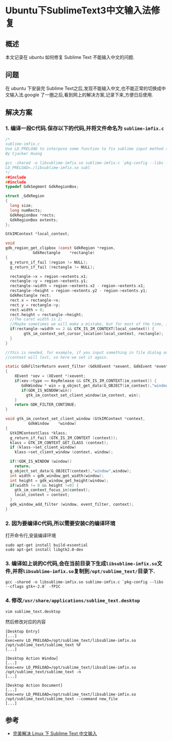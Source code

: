 # Ubuntu下SublimeText3中文输入法修复

## 概述
本文记录在 ubuntu 如何修复 Sublime Text 不能输入中文的问题.

<!-- more -->

## 问题
在 ubuntu 下安装完 Sublime Text之后,发现不能输入中文,也不能正常的切换成中文输入法.google 了一圈之后,看到网上的解决方案,记录下来,方便日后使用.

## 解决方案

### 1. 编译一段C代码.保存以下的代码,并将文件命名为 `sublime-imfix.c`
```C
/*
sublime-imfix.c
Use LD_PRELOAD to interpose some function to fix sublime input method support for linux.
By Cjacker Huang

gcc -shared -o libsublime-imfix.so sublime-imfix.c `pkg-config --libs --cflags gtk+-2.0` -fPIC
LD_PRELOAD=./libsublime-imfix.so subl
*/
##include 
##include 
typedef GdkSegment GdkRegionBox;

struct _GdkRegion
{
  long size;
  long numRects;
  GdkRegionBox *rects;
  GdkRegionBox extents;
};

GtkIMContext *local_context;

void
gdk_region_get_clipbox (const GdkRegion *region,
            GdkRectangle    *rectangle)
{
  g_return_if_fail (region != NULL);
  g_return_if_fail (rectangle != NULL);

  rectangle->x = region->extents.x1;
  rectangle->y = region->extents.y1;
  rectangle->width = region->extents.x2 - region->extents.x1;
  rectangle->height = region->extents.y2 - region->extents.y1;
  GdkRectangle rect;
  rect.x = rectangle->x;
  rect.y = rectangle->y;
  rect.width = 0;
  rect.height = rectangle->height;
  //The caret width is 2;
  //Maybe sometimes we will make a mistake, but for most of the time, it should be the caret.
  if(rectangle->width == 2 && GTK_IS_IM_CONTEXT(local_context)) {
        gtk_im_context_set_cursor_location(local_context, rectangle);
  }
}

//this is needed, for example, if you input something in file dialog and return back the edit area
//context will lost, so here we set it again.

static GdkFilterReturn event_filter (GdkXEvent *xevent, GdkEvent *event, gpointer im_context)
{
    XEvent *xev = (XEvent *)xevent;
    if(xev->type == KeyRelease && GTK_IS_IM_CONTEXT(im_context)) {
       GdkWindow * win = g_object_get_data(G_OBJECT(im_context),"window");
       if(GDK_IS_WINDOW(win))
         gtk_im_context_set_client_window(im_context, win);
    }
    return GDK_FILTER_CONTINUE;
}

void gtk_im_context_set_client_window (GtkIMContext *context,
          GdkWindow    *window)
{
  GtkIMContextClass *klass;
  g_return_if_fail (GTK_IS_IM_CONTEXT (context));
  klass = GTK_IM_CONTEXT_GET_CLASS (context);
  if (klass->set_client_window)
    klass->set_client_window (context, window);

  if(!GDK_IS_WINDOW (window))
    return;
  g_object_set_data(G_OBJECT(context),"window",window);
  int width = gdk_window_get_width(window);
  int height = gdk_window_get_height(window);
  if(width != 0 && height !=0) {
    gtk_im_context_focus_in(context);
    local_context = context;
  }
  gdk_window_add_filter (window, event_filter, context);
}
```


### 2. 因为要编译C代码,所以需要安装C的编译环境
打开命令行,安装编译环境
```shell
sudo apt-get install build-essential
sudo apt-get install libgtk2.0-dev
```

### 3. 编译如上说的C代码,会在当前目录下生成`libsublime-imfix.so`文件,并将`libsublime-imfix.so`复制到`/opt/sublime_text/`目录下.

```shell
gcc -shared -o libsublime-imfix.so sublime-imfix.c `pkg-config --libs --cflags gtk+-2.0` -fPIC
```

### 4. 修改`/usr/share/applications/sublime_text.desktop`

```shell
vim sublime_text.desktop
```


然后修改对应的内容
```shell
[Desktop Entry]
[...]
Exec=env LD_PRELOAD=/opt/sublime_text/libsublime-imfix.so /opt/sublime_text/sublime_text %F
[...]

[Desktop Action Window]
[...]
Exec=env LD_PRELOAD=/opt/sublime_text/libsublime-imfix.so /opt/sublime_text/sublime_text -n
[...]

[Desktop Action Document]
[...]
Exec=env LD_PRELOAD=/opt/sublime_text/libsublime-imfix.so /opt/sublime_text/sublime_text --command new_file
[...]
```


## 参考
* [ 完美解决 Linux 下 Sublime Text 中文输入 ](https://www.sinosky.org/linux-sublime-text-fcitx.html)

